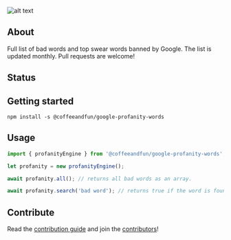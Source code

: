![alt text](.github/readme.png "Logo Title Text 1")


## About 
Full list of bad words and top swear words banned by Google. The list is updated monthly. Pull requests are welcome!

## Status

## Getting started
```
npm install -s @coffeeandfun/google-profanity-words
```


## Usage
```js
import { profanityEngine } from '@coffeeandfun/google-profanity-words';

let profanity = new profanityEngine();

await profanity.all(); // returns all bad words as an array.

await profanity.search('bad word'); // returns true if the word is found in the list.

```


## Contribute

Read the [contribution guide](contributing.md) and join the [contributors](https://github.com/coffee-and-fun/google-profanity-words/graphs/contributors)!